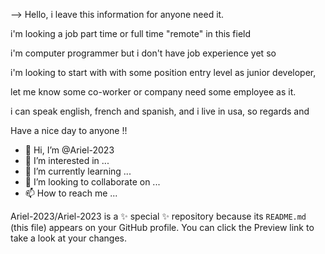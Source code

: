 --> Hello, i leave this information for anyone need it.

i'm looking a job part time or full time "remote" in this field

i'm computer programmer but i don't have job experience yet so

i'm looking to start with with some position entry level as junior developer,

let me know some co-worker or company need some employee as it.

i can speak english, french and spanish, and i live in usa, so regards and 

Have a nice day to anyone !!



- 👋 Hi, I’m @Ariel-2023
- 👀 I’m interested in ...
- 🌱 I’m currently learning ...
- 💞️ I’m looking to collaborate on ...
- 📫 How to reach me ...


Ariel-2023/Ariel-2023 is a ✨ special ✨ repository because its `README.md` (this file) appears on your GitHub profile.
You can click the Preview link to take a look at your changes.

